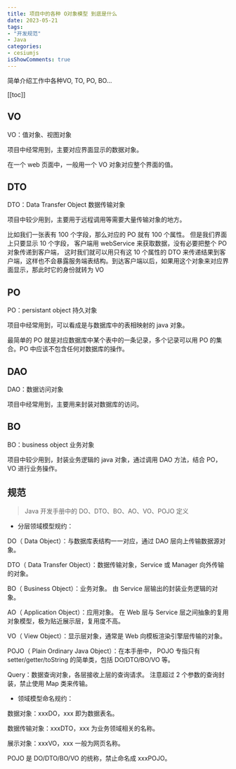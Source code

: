 ```yaml
---
title: 项目中的各种 O对象模型 到底是什么
date: 2023-05-21
tags:
- "开发规范"
- Java
categories:
- cesiumjs
isShowComments: true
---
```


<Boxx/>

简单介绍工作中各种VO, TO, PO, BO...

<!-- more -->

[[toc]]

## VO

VO：值对象、视图对象

项目中经常用到，主要对应界面显示的数据对象。

在一个 web 页面中，一般用一个 VO 对象对应整个界面的值。

## DTO
DTO：Data Transfer Object 数据传输对象

项目中较少用到，主要用于远程调用等需要大量传输对象的地方。

比如我们一张表有 100 个字段，那么对应的 PO 就有 100 个属性。
但是我们界面上只要显示 10 个字段，
客户端用 webService 来获取数据，没有必要把整个 PO 对象传递到客户端，
这时我们就可以用只有这 10 个属性的 DTO 来传递结果到客户端，这样也不会暴露服务端表结构。到达客户端以后，如果用这个对象来对应界面显示，那此时它的身份就转为 VO

## PO

PO：persistant object 持久对象

项目中经常用到，可以看成是与数据库中的表相映射的 java 对象。

最简单的 PO 就是对应数据库中某个表中的一条记录，多个记录可以用 PO 的集合。PO 中应该不包含任何对数据库的操作。

## DAO

DAO：数据访问对象

项目中经常用到，主要用来封装对数据库的访问。

## BO

BO：business object 业务对象

项目中较少用到，封装业务逻辑的 java 对象，通过调用 DAO 方法，结合 PO，VO 进行业务操作。

## 规范

>  Java 开发手册中的 DO、DTO、BO、AO、VO、POJO 定义

- 分层领域模型规约：

DO（ Data Object）：与数据库表结构一一对应，通过 DAO 层向上传输数据源对象。

DTO（ Data Transfer Object）：数据传输对象，Service 或 Manager 向外传输的对象。

BO（ Business Object）：业务对象。 由 Service 层输出的封装业务逻辑的对象。

AO（ Application Object）：应用对象。 在 Web 层与 Service 层之间抽象的复用对象模型，极为贴近展示层，复用度不高。

VO（ View Object）：显示层对象，通常是 Web 向模板渲染引擎层传输的对象。

POJO（ Plain Ordinary Java Object）：在本手册中， POJO 专指只有 setter/getter/toString 的简单类，包括 DO/DTO/BO/VO 等。

Query：数据查询对象，各层接收上层的查询请求。 注意超过 2 个参数的查询封装，禁止使用 Map 类来传输。

- 领域模型命名规约：

数据对象：xxxDO，xxx 即为数据表名。

数据传输对象：xxxDTO，xxx 为业务领域相关的名称。

展示对象：xxxVO，xxx 一般为网页名称。

POJO 是 DO/DTO/BO/VO 的统称，禁止命名成 xxxPOJO。

<Reward/>
